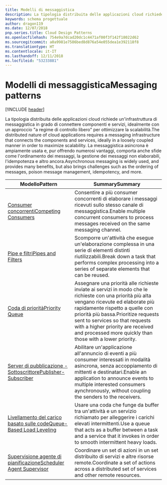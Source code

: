 ```yaml
---
title: Modelli di messaggistica
description: La tipologia distribuita delle applicazioni cloud richiede un'infrastruttura di messaggistica in grado di connettere componenti e servizi, idealmente con un approccio "a regime di controllo libero" per ottimizzare la scalabilità. La messaggistica asincrona è ampiamente usata e, pur offrendo numerosi vantaggi, comporta anche sfide come l'ordinamento dei messaggi, la gestione dei messaggi non elaborabili, l'idempotenza e altro ancora.
keywords: schema progettuale
author: dragon119
ms.date: 12/07/2018
pnp.series.title: Cloud Design Patterns
ms.openlocfilehash: 754e9a7dcad20dc1c4471af00f3f142f18022d62
ms.sourcegitcommit: a0a9981e7586bed8d876a54e055dea1e392118f8
ms.translationtype: HT
ms.contentlocale: it-IT
ms.lasthandoff: 12/11/2018
ms.locfileid: "53233881"
---
```

# <a name="messaging-patterns"></a><span data-ttu-id="27436-105">Modelli di messaggistica</span><span class="sxs-lookup"><span data-stu-id="27436-105">Messaging patterns</span></span>

[!INCLUDE [header](../../_includes/header.md)]

<span data-ttu-id="27436-106">La tipologia distribuita delle applicazioni cloud richiede un'infrastruttura di messaggistica in grado di connettere componenti e servizi, idealmente con un approccio "a regime di controllo libero" per ottimizzare la scalabilità.</span><span class="sxs-lookup"><span data-stu-id="27436-106">The distributed nature of cloud applications requires a messaging infrastructure that connects the components and services, ideally in a loosely coupled manner in order to maximize scalability.</span></span> <span data-ttu-id="27436-107">La messaggistica asincrona è ampiamente usata e, pur offrendo numerosi vantaggi, comporta anche sfide come l'ordinamento dei messaggi, la gestione dei messaggi non elaborabili, l'idempotenza e altro ancora.</span><span class="sxs-lookup"><span data-stu-id="27436-107">Asynchronous messaging is widely used, and provides many benefits, but also brings challenges such as the ordering of messages, poison message management, idempotency, and more.</span></span>

| <span data-ttu-id="27436-108">Modello</span><span class="sxs-lookup"><span data-stu-id="27436-108">Pattern</span></span> | <span data-ttu-id="27436-109">Summary</span><span class="sxs-lookup"><span data-stu-id="27436-109">Summary</span></span> |
| ------- | ------- |
| [<span data-ttu-id="27436-110">Consumer concorrenti</span><span class="sxs-lookup"><span data-stu-id="27436-110">Competing Consumers</span></span>](../competing-consumers.md) | <span data-ttu-id="27436-111">Consentire a più consumer concorrenti di elaborare i messaggi ricevuti sullo stesso canale di messaggistica.</span><span class="sxs-lookup"><span data-stu-id="27436-111">Enable multiple concurrent consumers to process messages received on the same messaging channel.</span></span> |
| [<span data-ttu-id="27436-112">Pipe e filtri</span><span class="sxs-lookup"><span data-stu-id="27436-112">Pipes and Filters</span></span>](../pipes-and-filters.md) | <span data-ttu-id="27436-113">Scomporre un'attività che esegue un'elaborazione complessa in una serie di elementi distinti riutilizzabili.</span><span class="sxs-lookup"><span data-stu-id="27436-113">Break down a task that performs complex processing into a series of separate elements that can be reused.</span></span> |
| [<span data-ttu-id="27436-114">Coda di priorità</span><span class="sxs-lookup"><span data-stu-id="27436-114">Priority Queue</span></span>](../priority-queue.md) | <span data-ttu-id="27436-115">Assegnare una priorità alle richieste inviate ai servizi in modo che le richieste con una priorità più alta vengano ricevute ed elaborate più rapidamente rispetto a quelle con priorità più bassa.</span><span class="sxs-lookup"><span data-stu-id="27436-115">Prioritize requests sent to services so that requests with a higher priority are received and processed more quickly than those with a lower priority.</span></span> |
| [<span data-ttu-id="27436-116">Server di pubblicazione - Sottoscrittore</span><span class="sxs-lookup"><span data-stu-id="27436-116">Publisher-Subscriber</span></span>](../publisher-subscriber.md) | <span data-ttu-id="27436-117">Abilitare un'applicazione all'annuncio di eventi a più consumer interessati in modalità asincrona, senza accoppiamento di mittenti e destinatari.</span><span class="sxs-lookup"><span data-stu-id="27436-117">Enable an application to announce events to multiple interested consumers aynchronously, without coupling the senders to the receivers.</span></span> |
| [<span data-ttu-id="27436-118">Livellamento del carico basato sulle code</span><span class="sxs-lookup"><span data-stu-id="27436-118">Queue-Based Load Leveling</span></span>](../queue-based-load-leveling.md) | <span data-ttu-id="27436-119">Usare una coda che funge da buffer tra un'attività e un servizio richiamato per alleggerire i carichi elevati intermittenti.</span><span class="sxs-lookup"><span data-stu-id="27436-119">Use a queue that acts as a buffer between a task and a service that it invokes in order to smooth intermittent heavy loads.</span></span> |
| [<span data-ttu-id="27436-120">Supervisione agente di pianificazione</span><span class="sxs-lookup"><span data-stu-id="27436-120">Scheduler Agent Supervisor</span></span>](../scheduler-agent-supervisor.md) | <span data-ttu-id="27436-121">Coordinare un set di azioni in un set distribuito di servizi e altre risorse remote.</span><span class="sxs-lookup"><span data-stu-id="27436-121">Coordinate a set of actions across a distributed set of services and other remote resources.</span></span> |
